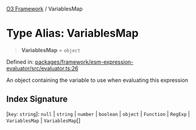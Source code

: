 [O3 Framework](../API.md) / VariablesMap

# Type Alias: VariablesMap

> **VariablesMap** = `object`

Defined in: [packages/framework/esm-expression-evaluator/src/evaluator.ts:26](https://github.com/UjjawalPrabhat/openmrs-esm-core/blob/main/packages/framework/esm-expression-evaluator/src/evaluator.ts#L26)

An object containing the variable to use when evaluating this expression

## Index Signature

\[`key`: `string`\]: `null` \| `string` \| `number` \| `boolean` \| `object` \| `Function` \| `RegExp` \| `VariablesMap` \| `VariablesMap`[]
